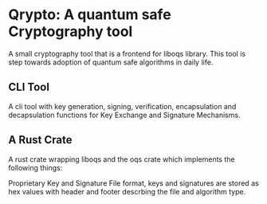 # Qrypto: A quantum safe Cryptography tool

A small cryptography tool that is a frontend for liboqs library. This tool is
step towards adoption of quantum safe algorithms in daily life.

## CLI Tool

A cli tool with key generation, signing, verification, encapsulation and
decapsulation functions for Key Exchange and Signature Mechanisms.

## A Rust Crate

A rust crate wrapping liboqs and the oqs crate which implements the following
things:

Proprietary Key and Signature File format, keys and signatures are stored as
hex values with header and footer descrbing the file and algorithm type.
